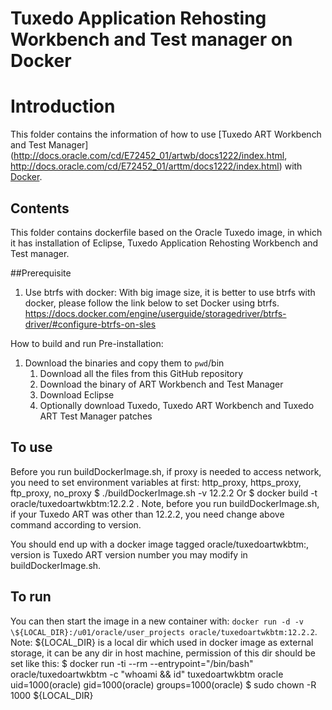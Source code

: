 Tuxedo Application Rehosting Workbench and Test manager on Docker
===============
# Introduction
This folder contains the information of how to use [Tuxedo ART Workbench and Test Manager](http://docs.oracle.com/cd/E72452_01/artwb/docs1222/index.html, http://docs.oracle.com/cd/E72452_01/arttm/docs1222/index.html) with [Docker](https://www.docker.com/).

## Contents
This folder contains dockerfile based on the Oracle Tuxedo image, in which it has installation of Eclipse, Tuxedo Application Rehosting Workbench and Test manager.

##Prerequisite
1. Use btrfs with docker:
   With big image size, it is better to use btrfs with docker, please follow the link below to set Docker using btrfs.
   https://docs.docker.com/engine/userguide/storagedriver/btrfs-driver/#configure-btrfs-on-sles


How to build and run
Pre-installation:
1. Download the binaries and copy them to `pwd`/bin
   1. Download all the files from this GitHub repository
   2. Download the binary of ART Workbench and Test Manager
   3. Download Eclipse
   4. Optionally download Tuxedo, Tuxedo ART Workbench and Tuxedo ART Test Manager patches

## To use
Before you run buildDockerImage.sh, if proxy is needed to access network, you need to set environment variables at first: http_proxy, https_proxy, ftp_proxy, no_proxy
     $ ./buildDockerImage.sh -v 12.2.2
Or 
     $ docker build -t oracle/tuxedoartwkbtm:12.2.2 .
Note, before you run buildDockerImage.sh, if your Tuxedo ART was other than 12.2.2, you need change above command according to version.

You should end up with a docker image tagged oracle/tuxedoartwkbtm:<version>, version is Tuxedo ART version number you may modify in buildDockerImage.sh.

## To run
You can then start the image in a new container with: ``docker run -d -v \${LOCAL_DIR}:/u01/oracle/user_projects oracle/tuxedoartwkbtm:12.2.2``.
Note: \${LOCAL_DIR} is a local dir which used in docker image as external storage, it can be any dir in host machine, permission of this dir should be set like this:
    $ docker run -ti --rm --entrypoint="/bin/bash" oracle/tuxedoartwkbtm -c "whoami && id" tuxedoartwkbtm
      oracle
      uid=1000(oracle) gid=1000(oracle) groups=1000(oracle)
    $ sudo chown -R 1000 \${LOCAL_DIR}

